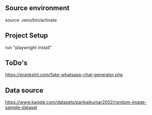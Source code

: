 ## Source environment

source .venv/bin/activate

## Project Setup

run "playwright install"

## ToDo's

https://prankshit.com/fake-whatsapp-chat-generator.php

## Data source

https://www.kaggle.com/datasets/pankajkumar2002/random-image-sample-dataset
